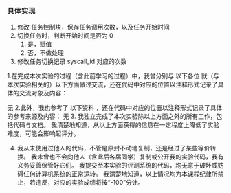 ### 具体实现
1. 修改 任务控制块，保存任务调用次数，以及任务开始时间
2. 切换任务时，判断开始时间是否为 0
   1. 是，赋值
   2. 否，不做处理
3. 修改任务切换记录 syscall_id 对应的次数

1.在完成本次实验的过程（含此前学习的过程）中，我曾分别与 以下各位 就（与本次实验相关的）以下方面做过交流，还在代码中对应的位置以注释形式记录了具体的交流对象及内容：
 
无
2.此外，我也参考了 以下资料 ，还在代码中对应的位置以注释形式记录了具体的参考来源及内容：
无
3. 我独立完成了本次实验除以上方面之外的所有工作，包括代码与文档。 我清楚地知道，从以上方面获得的信息在一定程度上降低了实验难度，可能会影响起评分。

4. 我从未使用过他人的代码，不管是原封不动地复制，还是经过了某些等价转换。 我未曾也不会向他人（含此后各届同学）复制或公开我的实验代码，我有义务妥善保管好它们。 我提交至本实验的评测系统的代码，均无意于破坏或妨碍任何计算机系统的正常运转。 我清楚地知道，以上情况均为本课程纪律所禁止，若违反，对应的实验成绩将按“-100”分计。
